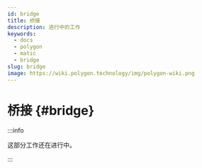 ```yaml
---
id: bridge
title: 桥接
description: 进行中的工作
keywords:
  - docs
  - polygon
  - matic
  - bridge
slug: bridge
image: https://wiki.polygon.technology/img/polygon-wiki.png
---
```


# 桥接 {#bridge}

:::info

这部分工作还在进行中。

:::